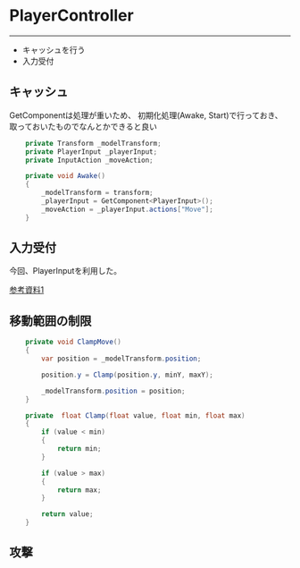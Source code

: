 # PlayerController

---
* キャッシュを行う
* 入力受付

## キャッシュ

GetComponentは処理が重いため、
初期化処理(Awake, Start)で行っておき、
取っておいたものでなんとかできると良い

```csharp
    private Transform _modelTransform;
    private PlayerInput _playerInput;
    private InputAction _moveAction;

    private void Awake()
    {
        _modelTransform = transform;
        _playerInput = GetComponent<PlayerInput>();
        _moveAction = _playerInput.actions["Move"];
    }
```

## 入力受付

今回、PlayerInputを利用した。

[参考資料1](https://nekojara.city/unity-input-system-player-input)

## 移動範囲の制限

```csharp
    private void ClampMove()
    {
        var position = _modelTransform.position;

        position.y = Clamp(position.y, minY, maxY);

        _modelTransform.position = position;
    }

    private  float Clamp(float value, float min, float max)
    {
        if (value < min)
        {
            return min;
        }

        if (value > max)
        {
            return max;
        }

        return value;
    }
```

## 攻撃


